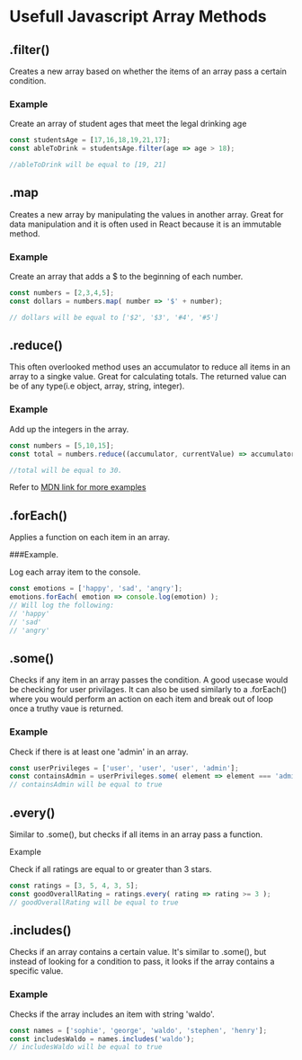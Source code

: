 # Usefull Javascript Array Methods

## .filter()
Creates a new array based on whether the items of an array pass a certain condition.

### Example 
Create an array of student ages that meet the legal drinking age

```js
const studentsAge = [17,16,18,19,21,17];
const ableToDrink = studentsAge.filter(age => age > 18);

//ableToDrink will be equal to [19, 21]
```
## .map
Creates a new array by manipulating the values in another array. Great for data manipulation and it is often used in React because it is an immutable method.

### Example

Create an array that adds a $ to the beginning of each number.

```js
const numbers = [2,3,4,5];
const dollars = numbers.map( number => '$' + number);

// dollars will be equal to ['$2', '$3', '#4', '#5']
```
## .reduce()
This often overlooked method uses an accumulator to reduce all items in an array to a singke value. Great for calculating totals. The returned value can be of any type(i.e object, array, string, integer).

### Example
Add up the integers in the array.

```js
const numbers = [5,10,15];
const total = numbers.reduce((accumulator, currentValue) => accumulator + currentValue);

//total will be equal to 30.
```
Refer to [MDN link for more examples](https://developer.mozilla.org/en-US/docs/Web/JavaScript/Reference/Global_Objects/Array/reduce)

## .forEach()
Applies a function on each item in an array.

###Example.

Log each array item to the console.

```js
const emotions = ['happy', 'sad', 'angry'];
emotions.forEach( emotion => console.log(emotion) );
// Will log the following:
// 'happy'
// 'sad'
// 'angry'
```
## .some()

Checks if any item in an array passes the condition. A good usecase would be checking for user privilages. It can also be used similarly to a .forEach() where you would perform an action on each item and break out of loop once a truthy vaue is returned.

### Example
Check if there is at least one 'admin' in an array.

```js
const userPrivileges = ['user', 'user', 'user', 'admin'];
const containsAdmin = userPrivileges.some( element => element === 'admin');
// containsAdmin will be equal to true

```

## .every()
Similar to .some(), but checks if all items in an array pass a function.

Example 

Check if all ratings are equal to or greater than 3 stars.

```js
const ratings = [3, 5, 4, 3, 5];
const goodOverallRating = ratings.every( rating => rating >= 3 );
// goodOverallRating will be equal to true
```

## .includes()
Checks if an array contains a certain value. It's similar to .some(), but instead of looking for a condition to pass, it looks if the array contains a specific value.

### Example

Checks if the array includes an item with string 'waldo'.

```js
const names = ['sophie', 'george', 'waldo', 'stephen', 'henry'];
const includesWaldo = names.includes('waldo');
// includesWaldo will be equal to true
```
